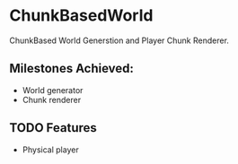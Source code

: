 # ChunkBasedWorld

ChunkBased World Generstion and Player Chunk Renderer.

## Milestones Achieved:

* World generator
* Chunk renderer

## TODO Features

* Physical player
